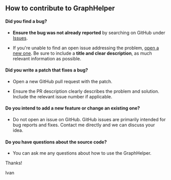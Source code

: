 ## How to contribute to GraphHelper

#### **Did you find a bug?**

* **Ensure the bug was not already reported** by searching on GitHub under [Issues](https://github.com/Banovvv/GraphHelper/issues).

* If you're unable to find an open issue addressing the problem, [open a new one](https://github.com/Banovvv/GraphHelper/issues/new). Be sure to include a **title and clear description**, as much relevant information as possible.


#### **Did you write a patch that fixes a bug?**

* Open a new GitHub pull request with the patch.

* Ensure the PR description clearly describes the problem and solution. Include the relevant issue number if applicable.


#### **Do you intend to add a new feature or change an existing one?**

* Do not open an issue on GitHub. GitHub issues are primarily intended for bug reports and fixes. Contact me directly and we can discuss your idea.

#### **Do you have questions about the source code?**

* You can ask me any questions about how to use the GraphHelper.

Thanks!

Ivan
